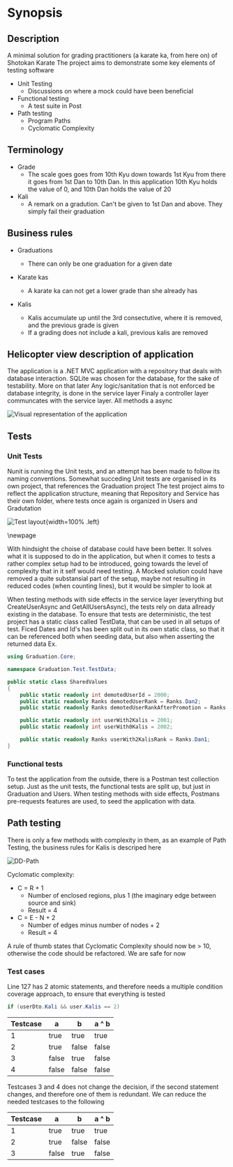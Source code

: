 # Synopsis

## Description

A minimal solution for grading practitioners (a karate ka, from here on) of Shotokan Karate
The project aims to demonstrate some key elements of testing software

- Unit Testing
  - Discussions on where a mock could have been beneficial
- Functional testing
  - A test suite in Post
- Path testing
  - Program Paths
  - Cyclomatic Complexity

## Terminology
- Grade
  - The scale goes goes from 10th Kyu down towards 1st Kyu from there it goes from 1st Dan to 10th Dan. In this application 10th Kyu holds the value of 0, and 10th Dan holds the value of 20
- Kali
  - A remark on a gradution. Can't be given to 1st Dan and above. They simply fail their graduation

## Business rules

- Graduations
  - There can only be one graduation for a given date

- Karate kas
  - A karate ka can not get a lower grade than she already has

- Kalis
  - Kalis accumulate up until the 3rd consectutive, where it is removed, and the previous grade is given
  - If a grading does not include a kali, previous kalis are removed


## Helicopter view description of application

The application is a .NET MVC application with a repository that deals with database interaction. SQLite was chosen for the database, for the sake of testability. More on that later
Any logic/sanitation that is not enforced be database integrity, is done in the service layer
Finaly a controller layer communcates with the service layer. All methods a async

![Visual representation of the application](images/GraduationService.png)

  
## Tests

### Unit Tests

Nunit is running the Unit tests, and an attempt has been made to follow its naming conventions. Somewhat succeding
Unit tests are organised in its own project, that references the Graduation project
The test project aims to reflect the application structure, meaning that Repository and Service has their own folder, where tests once again is organized in Users and Gradutation


![Test layout](images/testLayout.png){width=100% .left}


\newpage


With hindsight the choise of database could have been better. It solves what it is supposed to do in the application, but when it comes to tests a rather complex setup had to be introduced, going towards the level of complexity that in it self would need testing.
A Mocked solution could have removed a quite substansial part of the setup, maybe not resulting in reduced codes (when counting lines), but it would be simpler to look at

When testing methods with side effects in the service layer (everything but CreateUserAsync and GetAllUsersAsync), the tests rely on data allready existing in the database. To ensure that tests are deterministic, the test project has a static class called TestData, that can be used in all setups of test. Ficed Dates and Id's has been split out in its own static class, so that it can be referenced both when seeding data, but also when asserting the returned data
Ex.


```csharp
using Graduation.Core;

namespace Graduation.Test.TestData;

public static class SharedValues
{
    public static readonly int demotedUserId = 2000;
    public static readonly Ranks demotedUserRank = Ranks.Dan2;
    public static readonly Ranks demotedUserRankAfterPromotion = Ranks.Dan1;

    public static readonly int userWith2Kalis = 2001;
    public static readonly int userWith0Kalis = 2002;

    public static readonly Ranks userWith2KalisRank = Ranks.Dan1;
}
```


### Functional tests

To test the application from the outside, there is a Postman test collection setup.
Just as the unit tests, the functional tests are split up, but just in Graduation and Users. When testing methods with side effects, Postmans pre-requests features are used, to seed the application with data.

## Path testing

There is only a few methods with complexity in them, as an example of Path Testing, the business rules for Kalis is descriped here

![DD-Path](images/dd-path.png)

Cyclomatic complexity:
- C = R + 1
  - Number of enclosed regions, plus 1 (the imaginary edge between source and sink)
  - Result = 4
- C = E - N + 2
  - Number of edges minus number of nodes + 2
  - Result = 4

A rule of thumb states that Cyclomatic Complexity should now be > 10, otherwise the code should be refactored. We are safe for now

### Test cases

Line 127 has 2 atomic statements, and therefore needs a multiple condition coverage approach, to ensure that everything is tested

```csharp
if (userDto.Kali && user.Kalis == 2)
```

| Testcase | a | b | a ^  b |
| -- | -- | -- | -- |
| 1 |  true | true | true |
| 2 | true | false | false |
| 3 | false | true | false |
| 4 | false | false | false |

Testcases 3 and 4 does not change the decision, if the second statement changes, and therefore one of them is redundant. We can reduce the needed testcases to the following

| Testcase | a | b | a ^  b |
| -- | -- | -- | -- |
| 1 |  true | true | true |
| 2 | true | false | false |
| 3 | false | true | false |